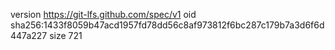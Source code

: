 version https://git-lfs.github.com/spec/v1
oid sha256:1433f8059b47acd1957fd78dd56c8af973812f6bc287c179b7a3d6f6d447a227
size 721
